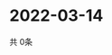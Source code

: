 # 2022-03-14
  共 0条

  <!-- BEGIN -->
  <!-- 最后更新时间Mon Mar 14 2022 12:09:44 GMT+0000 (Coordinated Universal Time) -->
  
  <!-- END -->
  
  